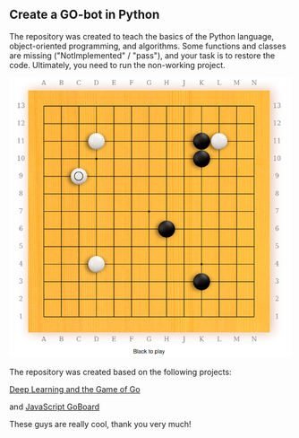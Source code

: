 ## Create a GO-bot in Python

The repository was created to teach the basics of the Python language, object-oriented programming, and algorithms. Some functions and classes are missing ("NotImplemented" / "pass"), and your task is to restore the code. Ultimately, you need to run the non-working project.

![go_board](go/go_board.png)

The repository was created based on the following projects:

[Deep Learning and the Game of Go](https://github.com/maxpumperla/deep_learning_and_the_game_of_go/tree/master)

and [JavaScript GoBoard](https://github.com/jokkebk/jgoboard/tree/master)

These guys are really cool, thank you very much!
